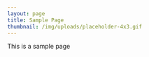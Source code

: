 ```yaml
---
layout: page
title: Sample Page
thumbnail: /img/uploads/placeholder-4x3.gif
---
```

This is a sample page

